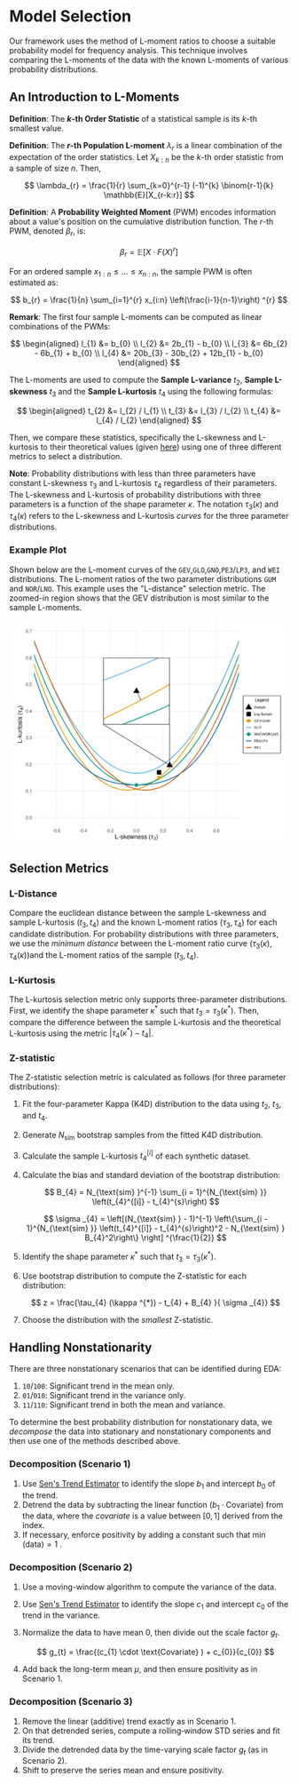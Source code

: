 # Model Selection

Our framework uses the method of L-moment ratios to choose a suitable probability model for frequency analysis.
This technique involves comparing the L-moments of the data with the known L-moments of various probability distributions.

## An Introduction to L-Moments

**Definition**: The **$k$-th Order Statistic** of a statistical sample is its $k$-th smallest value.

**Definition**: The **$r$-th Population L-moment** $\lambda_{r}$ is a linear combination of the expectation of the order statistics. Let $X_{k:n}$ be the $k$-th order statistic from a sample of size $n$. Then,

$$
\lambda_{r} = \frac{1}{r} \sum_{k=0}^{r-1} (-1)^{k} \binom{r-1}{k} \mathbb{E}[X_{r-k:r}]
$$

**Definition**: A **Probability Weighted Moment** (PWM) encodes information about a value's position on the cumulative distribution function. The $r$-th PWM, denoted $\beta_{r}$, is:

$$
\beta_{r} = \mathbb{E}[X \cdot  F(X)^{r}]
$$

For an ordered sample $x_{1:n} \leq  \dots  \leq  x_{n:n}$, the sample PWM is often estimated as:

$$
b_{r} = \frac{1}{n} \sum_{i=1}^{r} x_{i:n} \left(\frac{i-1}{n-1}\right) ^{r}
$$

**Remark**: The first four sample L-moments can be computed as linear combinations of the PWMs:

$$
\begin{aligned}
l_{1} &= b_{0} \\
l_{2} &= 2b_{1} - b_{0} \\
l_{3} &= 6b_{2} - 6b_{1} + b_{0} \\
l_{4} &= 20b_{3} - 30b_{2} + 12b_{1} - b_{0}
\end{aligned}
$$

The L-moments are used to compute the **Sample L-variance** $t_{2}$, **Sample L-skewness** $t_{3}$ and the **Sample L-kurtosis** $t_{4}$ using the following formulas:

$$
\begin{aligned}
t_{2} &= l_{2} / l_{1} \\
t_{3} &= l_{3} / l_{2} \\ 
t_{4} &= l_{4} / l_{2}
\end{aligned}
$$ 

Then, we compare these statistics, specifically the L-skewness and L-kurtosis to their theoretical values (given [here](probability-distributions.md)) using one of three different metrics to select a distribution.

**Note**: Probability distributions with less than three parameters have constant L-skewness $\tau_{3}$ and L-kurtosis $\tau_{4}$ regardless of their parameters.
The L-skewness and L-kurtosis of probability distributions with three parameters is a function of the shape parameter $\kappa$.
The notation $\tau_{3}(\kappa)$ and $\tau_{4}(\kappa)$ refers to the L-skewness and L-kurtosis *curves* for the three parameter distributions.

### Example Plot

Shown below are the L-moment curves of the `GEV`,`GLO`,`GNO`,`PE3`/`LP3`, and `WEI` distributions.
The L-moment ratios of the two parameter distributions `GUM` and `NOR`/`LNO`.
This example uses the "L-distance" selection metric.
The zoomed-in region shows that the GEV distribution is most similar to the sample L-moments.

![](img/plot-lmom.png)

## Selection Metrics

### L-Distance

Compare the euclidean distance between the sample L-skewness and sample L-kurtosis $(t_{3}, t_{4})$ and the known L-moment ratios $(\tau_{3}, \tau_{4})$ for each candidate distribution.
For probability distributions with three parameters, we use the *minimum distance* between the L-moment ratio curve $(\tau _{3}(\kappa ), \tau _{4}(\kappa ))$and the L-moment ratios of the sample $(t_{3}, t_{4})$.

### L-Kurtosis

The L-kurtosis selection metric only supports three-parameter distributions.
First, we identify the shape parameter $\kappa^{*}$ such that $t_{3} = \tau _{3}(\kappa ^{*})$.
Then, compare the difference between the sample L-kurtosis and the theoretical L-kurtosis using the metric $|\tau_{4}(\kappa ^{*}) - t_{4} |$.

### Z-statistic

The Z-statistic selection metric is calculated as follows (for three parameter distributions):

1. Fit the four-parameter Kappa (K4D) distribution to the data using $t_{2}$, $t_{3}$, and $t_{4}$.
2. Generate $N_{\text{sim}}$ bootstrap samples from the fitted K4D distribution.
3. Calculate the sample L-kurtosis $t_{4}^{[i]}$ of each synthetic dataset.
4. Calculate the bias and standard deviation of the bootstrap distribution:

    $$
    B_{4} = N_{\text{sim} }^{-1} \sum_{i = 1}^{N_{\text{sim} }} \left(t_{4}^{[i]} - t_{4}^{s}\right)
    $$

    $$
    \sigma _{4} = \left[(N_{\text{sim} } - 1)^{-1} \left\{\sum_{i - 1}^{N_{\text{sim} }} \left(t_{4}^{[i]} - t_{4}^{s}\right)^2 - N_{\text{sim} } B_{4}^2\right\} \right] ^{\frac{1}{2}}
    $$

5. Identify the shape parameter $\kappa^{*}$ such that $t_{3} = \tau _{3}(\kappa ^{*})$.
6. Use bootstrap distribution to compute the Z-statistic for each distribution:

    $$
    z = \frac{\tau_{4} (\kappa ^{*}) - t_{4} + B_{4} }{ \sigma _{4}}
    $$ 

7. Choose the distribution with the *smallest* Z-statistic.

## Handling Nonstationarity

There are three nonstationary scenarios that can be identified during EDA:

1. `10`/`100`: Significant trend in the mean only.
2. `01`/`010`: Significant trend in the variance only.
3. `11`/`110`: Significant trend in both the mean and variance.

To determine the best probability distribution for nonstationary data, we *decompose* the data into stationary and nonstationary components and then use one of the methods described above.

### Decomposition (Scenario 1)

1. Use [Sen's Trend Estimator](eda-trend-ams-mean.md#sens-trend-estimator) to identify the slope $b_{1}$ and intercept $b_{0}$ of the trend. 
2. Detrend the data by subtracting the linear function $(b_{1} \cdot \text{Covariate})$ from the data, where the *covariate* is a value between $[0, 1]$ derived from the index.
3. If necessary, enforce positivity by adding a constant such that $\min(\text{data}) = 1$ .

### Decomposition (Scenario 2)

1. Use a moving-window algorithm to compute the variance of the data. 
2. Use [Sen's Trend Estimator](eda-trend-ams-mean.md#sens-trend-estimator) to identify the slope $c_{1}$ and intercept $c_{0}$ of the trend in the variance. 
3. Normalize the data to have mean $0$, then divide out the scale factor $g_{t}$.

    $$
    g_{t} = \frac{(c_{1} \cdot  \text{Covariate} ) + c_{0}}{c_{0}}
    $$ 

4. Add back the long-term mean $\mu$, and then ensure positivity as in Scenario 1.

### Decomposition (Scenario 3)

1. Remove the linear (additive) trend exactly as in Scenario 1.
2. On that detrended series, compute a rolling‐window STD series and fit its trend.
3. Divide the detrended data by the time-varying scale factor $g_{t}$ (as in Scenario 2).
4. Shift to preserve the series mean and ensure positivity.

